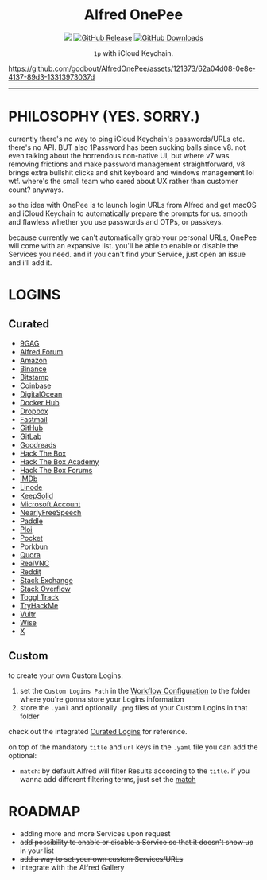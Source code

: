 <h1 align="center">Alfred OnePee</h1>

<p align="center">
    <a href="https://www.alfredapp.com/alfred-5-whats-new/"><img src="https://img.shields.io/badge/Alfred-5-purple"></a>
    <a href="https://github.com/godbout/AlfredOnePee/releases"><img src="https://img.shields.io/github/release/godbout/AlfredOnePee.svg" alt="GitHub Release"></a>
    <a href="https://github.com/godbout/AlfredOnePee/releases"><img src="https://img.shields.io/github/downloads/godbout/AlfredOnePee/total.svg" alt="GitHub Downloads"></a>
</p>

<p align="center">
    <code>1p</code> with iCloud Keychain.
</p>

https://github.com/godbout/AlfredOnePee/assets/121373/62a04d08-0e8e-4137-89d3-13313973037d

---

# PHILOSOPHY (YES. SORRY.)

currently there's no way to ping iCloud Keychain's passwords/URLs etc. there's no API.
BUT also 1Password has been sucking balls since v8. not even talking about the horrendous non-native UI, but where v7 was removing frictions and make password management straightforward, v8 brings extra bullshit clicks and shit keyboard and windows management lol wtf. where's the small team who cared about UX rather than customer count? anyways.

so the idea with OnePee is to launch login URLs from Alfred and get macOS and iCloud Keychain to automatically prepare the prompts for us. smooth and flawless whether you use passwords and OTPs, or passkeys.

because currently we can't automatically grab your personal URLs, OnePee will come with an expansive list. you'll be able to enable or disable the Services you need. and if you can't find your Service, just open an issue and i'll add it.

# LOGINS

## Curated

* [9GAG](https://9gag.com/login)
* [Alfred Forum](https://www.alfredforum.com/login/)
* [Amazon](https://www.amazon.com/ap/signin?_encoding=UTF8&openid.assoc_handle=usflex&openid.claimed_id=http%3A%2F%2Fspecs.openid.net%2Fauth%2F2.0%2Fidentifier_select&openid.identity=http%3A%2F%2Fspecs.openid.net%2Fauth%2F2.0%2Fidentifier_select&openid.mode=checkid_setup&openid.ns=http%3A%2F%2Fspecs.openid.net%2Fauth%2F2.0&openid.ns.pape=http%3A%2F%2Fspecs.openid.net%2Fextensions%2Fpape%2F1.0&openid.pape.max_auth_age=900&openid.return_to=https%3A%2F%2Fwww.amazon.com%2Fgp%2Fcss%2Faccount%2Faddress%2Fview.html%3Fie%3DUTF8%26ref_%3Dya_manage_address_book_t1)
* [Binance](https://accounts.binance.com/en/login)
* [Bitstamp](https://www.bitstamp.net/onboarding/login/)
* [Coinbase](https://login.coinbase.com/signin)
* [DigitalOcean](https://cloud.digitalocean.com/login)
* [Docker Hub](https://hub.docker.com/login/)
* [Dropbox](https://www.dropbox.com/home)
* [Fastmail](https://app.fastmail.com/login/)
* [GitHub](https://github.com/login)
* [GitLab](https://gitlab.com/users/sign_in)
* [Goodreads](https://www.goodreads.com/user/sign_in)
* [Hack The Box](https://app.hackthebox.com/login)
* [Hack The Box Academy](https://academy.hackthebox.com/login)
* [Hack The Box Forums](https://forum.hackthebox.com/login)
* [IMDb](https://www.imdb.com/ap/signin?openid.identity=http%3A%2F%2Fspecs.openid.net%2Fauth%2F2.0%2Fidentifier_select&openid.assoc_handle=imdb_us&openid.mode=checkid_setup&openid.claimed_id=http%3A%2F%2Fspecs.openid.net%2Fauth%2F2.0%2Fidentifier_select&openid.ns=http%3A%2F%2Fspecs.openid.net%2Fauth%2F2.0)
* [Linode](https://login.linode.com/login)
* [KeepSolid](https://id.keepsolid.com/login)
* [Microsoft Account](https://login.live.com/login.srf)
* [NearlyFreeSpeech](https://members.nearlyfreespeech.net/login/)
* [Paddle](https://login.paddle.com/login)
* [Ploi](https://ploi.io/login)
* [Pocket](https://getpocket.com/login)
* [Porkbun](https://porkbun.com/account/loginOnly)
* [Quora](https://quora.com)
* [RealVNC](https://manage.realvnc.com)
* [Reddit](https://www.reddit.com/login/)
* [Stack Exchange](https://meta.stackexchange.com/users/login)
* [Stack Overflow](https://stackoverflow.com/users/login)
* [Toggl Track](https://accounts.toggl.com/track/login/)
* [TryHackMe](https://tryhackme.com/login)
* [Vultr](https://my.vultr.com)
* [Wise](https://wise.com/login)
* [X](https://twitter.com/i/flow/login)

## Custom

to create your own Custom Logins:
1. set the `Custom Logins Path` in the [Workflow Configuration](https://www.alfredapp.com/help/workflows/workflow-configuration/) to the folder where you're gonna store your Logins information
2. store the `.yaml` and optionally `.png` files of your Custom Logins in that folder

check out the integrated [Curated Logins](https://github.com/godbout/AlfredOnePee/tree/master/Workflow/resources/results) for reference.

on top of the mandatory `title` and `url` keys in the `.yaml` file you can add the optional:
* `match`: by default Alfred will filter Results according to the `title`. if you wanna add different filtering terms, just set the [match](https://www.alfredapp.com/help/workflows/inputs/script-filter/json/)

# ROADMAP

* adding more and more Services upon request
* ~~add possibility to enable or disable a Service so that it doesn't show up in your list~~
* ~~add a way to set your own custom Services/URLs~~
* integrate with the Alfred Gallery
